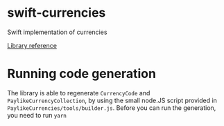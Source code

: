 # swift-currencies
Swift implementation of currencies

[Library reference](./PaylikeCurrencies/README.md)

# Running code generation

The library is able to regenerate `CurrencyCode` and `PaylikeCurrencyCollection`, by using the small node.JS script provided in `PaylikeCurrencies/tools/builder.js`. Before you can run the generation, you need to run `yarn`
